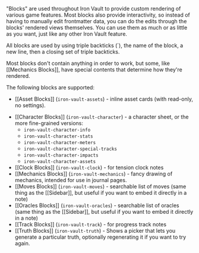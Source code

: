 "Blocks" are used throughout Iron Vault to provide custom rendering of various game features. Most blocks also provide interactivity, so instead of having to manually edit frontmatter data, you can do the edits through the blocks' rendered views themselves.
You can use them as much or as little as you want, just like any other Iron Vault feature.

All blocks are used by using triple backticks (\`), the name of the block, a new line, then a closing set of triple backticks.

Most blocks don't contain anything in order to work, but some, like [[Mechanics Blocks]], have special contents that determine how they're rendered.

The following blocks are supported:

* [[Asset Blocks]] (`iron-vault-assets`) - inline asset cards (with read-only, no settings).
- [[Character Blocks]] (`iron-vault-character`) - a character sheet, or the more fine-grained versions:
  - `iron-vault-character-info`
  - `iron-vault-character-stats`
  - `iron-vault-character-meters`
  - `iron-vault-character-special-tracks`
  - `iron-vault-character-impacts`
  - `iron-vault-character-assets`
- [[Clock Blocks]] (`iron-vault-clock`) - for tension clock notes
- [[Mechanics Blocks]] (`iron-vault-mechanics`) - fancy drawing of mechanics, intended for use in journal pages.
- [[Moves Blocks]] (`iron-vault-moves`) - searchable list of moves (same thing as the [[Sidebar]], but useful if you want to embed it directly in a note)
- [[Oracles Blocks]] (`iron-vault-oracles`) - searchable list of oracles (same thing as the [[Sidebar]], but useful if you want to embed it directly in a note)
- [[Track Blocks]] (`iron-vault-track`) - for progress track notes
- [[Truth Blocks]] (`iron-vault-truth`) - Shows a picker that lets you generate a particular truth, optionally regenerating it if you want to try again.
